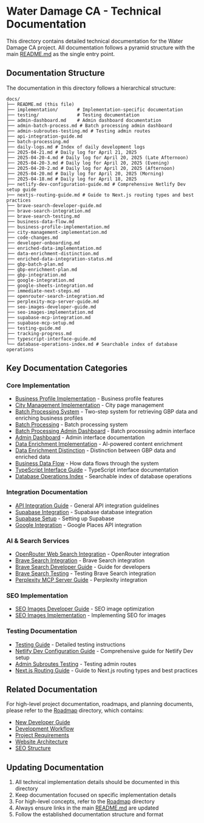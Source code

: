 # Water Damage CA - Technical Documentation

This directory contains detailed technical documentation for the Water Damage CA project. All documentation follows a pyramid structure with the main [README.md](../../README.md) as the single entry point.

## Documentation Structure

The documentation in this directory follows a hierarchical structure:

```
docs/
├── README.md (this file)
├── implementation/       # Implementation-specific documentation
├── testing/              # Testing documentation
├── admin-dashboard.md    # Admin dashboard documentation
├── admin-batch-process.md # Batch processing admin dashboard
├── admin-subroutes-testing.md # Testing admin routes
├── api-integration-guide.md
├── batch-processing.md
├── daily-logs.md # Index of daily development logs
├── 2025-04-21.md # Daily log for April 21, 2025
├── 2025-04-20-4.md # Daily log for April 20, 2025 (Late Afternoon)
├── 2025-04-20-3.md # Daily log for April 20, 2025 (Evening)
├── 2025-04-20-2.md # Daily log for April 20, 2025 (Afternoon)
├── 2025-04-20.md # Daily log for April 20, 2025 (Morning)
├── 2025-04-18.md # Daily log for April 18, 2025
├── netlify-dev-configuration-guide.md # Comprehensive Netlify Dev setup guide
├── nextjs-routing-guide.md # Guide to Next.js routing types and best practices
├── brave-search-developer-guide.md
├── brave-search-integration.md
├── brave-search-testing.md
├── business-data-flow.md
├── business-profile-implementation.md
├── city-management-implementation.md
├── code-changes.md
├── developer-onboarding.md
├── enriched-data-implementation.md
├── data-enrichment-distinction.md
├── enriched-data-integration-status.md
├── gbp-batch-plan.md
├── gbp-enrichment-plan.md
├── gbp-integration.md
├── google-integration.md
├── google-sheets-integration.md
├── immediate-next-steps.md
├── openrouter-search-integration.md
├── perplexity-mcp-server-guide.md
├── seo-images-developer-guide.md
├── seo-images-implementation.md
├── supabase-mcp-integration.md
├── supabase-mcp-setup.md
├── testing-guide.md
├── tracking-progress.md
├── typescript-interface-guide.md
└── database-operations-index.md # Searchable index of database operations
```

## Key Documentation Categories

### Core Implementation

- [Business Profile Implementation](./business-profile-implementation.md) - Business profile features
- [City Management Implementation](./city-management-implementation.md) - City page management
- [Batch Processing System](./batch-processing-system.md) - Two-step system for retrieving GBP data and enriching business profiles
- [Batch Processing](./batch-processing.md) - Batch processing system
- [Batch Processing Admin Dashboard](./admin-batch-process.md) - Batch processing admin interface
- [Admin Dashboard](./admin-dashboard.md) - Admin interface documentation
- [Data Enrichment Implementation](./enriched-data-implementation.md) - AI-powered content enrichment
- [Data Enrichment Distinction](./data-enrichment-distinction.md) - Distinction between GBP data and enriched data
- [Business Data Flow](./business-data-flow.md) - How data flows through the system
- [TypeScript Interface Guide](./typescript-interface-guide.md) - TypeScript interface documentation
- [Database Operations Index](./database-operations-index.md) - Searchable index of database operations

### Integration Documentation

- [API Integration Guide](./api-integration-guide.md) - General API integration guidelines
- [Supabase Integration](./supabase-mcp-integration.md) - Supabase database integration
- [Supabase Setup](./supabase-mcp-setup.md) - Setting up Supabase
- [Google Integration](./google-integration.md) - Google Places API integration

### AI & Search Services

- [OpenRouter Web Search Integration](./openrouter-search-integration.md) - OpenRouter integration
- [Brave Search Integration](./brave-search-integration.md) - Brave Search integration
- [Brave Search Developer Guide](./brave-search-developer-guide.md) - Guide for developers
- [Brave Search Testing](./brave-search-testing.md) - Testing Brave Search integration
- [Perplexity MCP Server Guide](./perplexity-mcp-server-guide.md) - Perplexity integration

### SEO Implementation

- [SEO Images Developer Guide](./seo-images-developer-guide.md) - SEO image optimization
- [SEO Images Implementation](./seo-images-implementation.md) - Implementing SEO for images

### Testing Documentation

- [Testing Guide](./testing-guide.md) - Detailed testing instructions
- [Netlify Dev Configuration Guide](./netlify-dev-configuration-guide.md) - Comprehensive guide for Netlify Dev setup
- [Admin Subroutes Testing](./admin-subroutes-testing.md) - Testing admin routes
- [Next.js Routing Guide](./nextjs-routing-guide.md) - Guide to Next.js routing types and best practices

## Related Documentation

For high-level project documentation, roadmaps, and planning documents, please refer to the [Roadmap](../Roadmap/) directory, which contains:

- [New Developer Guide](../Roadmap/new-dev-guide.md)
- [Development Workflow](../Roadmap/development-workflow.md)
- [Project Requirements](../Roadmap/updated-project-requirements.md)
- [Website Architecture](../Roadmap/website-architecture.md)
- [SEO Structure](../Roadmap/seo-structure.md)

## Updating Documentation

1. All technical implementation details should be documented in this directory
2. Keep documentation focused on specific implementation details
3. For high-level concepts, refer to the [Roadmap](../Roadmap/) directory
4. Always ensure links in the main [README.md](../../README.md) are updated
5. Follow the established documentation structure and format
